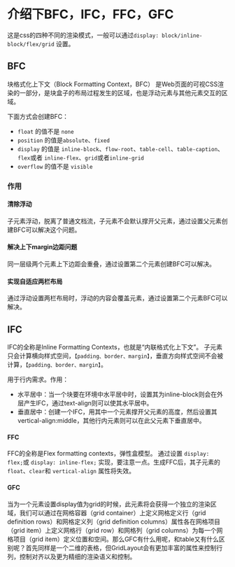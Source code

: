 # 介绍下BFC，IFC，FFC，GFC

这是css的四种不同的渲染模式，一般可以通过`display: block/inline-block/flex/grid` 设置。
## BFC
块格式化上下文（Block Formatting Context，BFC） 是Web页面的可视CSS渲染的一部分，是块盒子的布局过程发生的区域，也是浮动元素与其他元素交互的区域。

下面方式会创建BFC：
* `float` 的值不是 `none`
* `position` 的值是`absolute`、`fixed`
* `display` 的值是 `inline-block`、`flow-root`、`table-cell`、`table-caption`、`flex`或者 `inline-flex`、`grid`或者`inline-grid`
* `overflow` 的值不是 `visible`

### 作用
#### 清除浮动
子元素浮动，脱离了普通文档流，子元素不会默认撑开父元素，通过设置父元素创建BFC可以解决这个问题。

#### 解决上下margin边距问题
同一层级两个元素上下边距会重叠，通过设置第二个元素创建BFC可以解决。
#### 实现自适应两栏布局
通过浮动设置两栏布局时，浮动的内容会覆盖元素，通过设置第二个元素BFC可以解决。

## IFC
IFC的全称是Inline Formatting Contexts，也就是“内联格式化上下文”。
子元素只会计算横向样式空间，`【padding、border、margin】`，垂直方向样式空间不会被计算，`【padding、border、margin】`。

用于行内需求。作用：
* 水平居中：当一个块要在环境中水平居中时，设置其为inline-block则会在外层产生IFC，通过text-align则可以使其水平居中。
* 垂直居中：创建一个IFC，用其中一个元素撑开父元素的高度，然后设置其vertical-align:middle，其他行内元素则可以在此父元素下垂直居中。

#### FFC
FFC的全称是Flex formatting contexts，弹性盒模型。
通过设置 `display: flex;`或 `display: inline-flex;` 实现，要注意一点。生成FFC后，其子元素的`float`、`clear`和 `vertical-align` 属性将失效。

#### GFC
当为一个元素设置display值为grid的时候，此元素将会获得一个独立的渲染区域，我们可以通过在网格容器（grid container）上定义网格定义行（grid definition rows）和网格定义列（grid definition columns）属性各在网格项目（grid item）上定义网格行（grid row）和网格列（grid columns）为每一个网格项目（grid item）定义位置和空间。那么GFC有什么用呢，和table又有什么区别呢？首先同样是一个二维的表格，但GridLayout会有更加丰富的属性来控制行列，控制对齐以及更为精细的渲染语义和控制。


